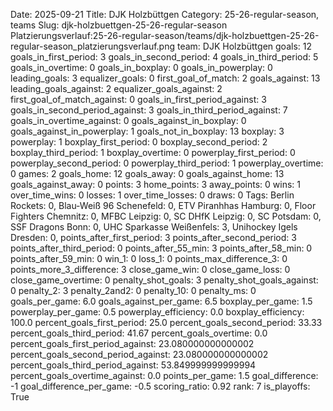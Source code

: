 Date: 2025-09-21
Title: DJK Holzbüttgen
Category: 25-26-regular-season, teams
Slug: djk-holzbuettgen-25-26-regular-season
Platzierungsverlauf:25-26-regular-season/teams/djk-holzbuettgen-25-26-regular-season_platzierungsverlauf.png
team: DJK Holzbüttgen
goals: 12
goals_in_first_period: 3
goals_in_second_period: 4
goals_in_third_period: 5
goals_in_overtime: 0
goals_in_boxplay: 0
goals_in_powerplay: 0
leading_goals: 3
equalizer_goals: 0
first_goal_of_match: 2
goals_against: 13
leading_goals_against: 2
equalizer_goals_against: 2
first_goal_of_match_against: 0
goals_in_first_period_against: 3
goals_in_second_period_against: 3
goals_in_third_period_against: 7
goals_in_overtime_against: 0
goals_against_in_boxplay: 0
goals_against_in_powerplay: 1
goals_not_in_boxplay: 13
boxplay: 3
powerplay: 1
boxplay_first_period: 0
boxplay_second_period: 2
boxplay_third_period: 1
boxplay_overtime: 0
powerplay_first_period: 0
powerplay_second_period: 0
powerplay_third_period: 1
powerplay_overtime: 0
games: 2
goals_home: 12
goals_away: 0
goals_against_home: 13
goals_against_away: 0
points: 3
home_points: 3
away_points: 0
wins: 1
over_time_wins: 0
losses: 1
over_time_losses: 0
draws: 0
Tags:  Berlin Rockets: 0,  Blau-Weiß 96 Schenefeld: 0,  ETV Piranhhas Hamburg: 0,  Floor Fighters Chemnitz: 0,  MFBC Leipzig: 0,  SC DHfK Leipzig: 0,  SC Potsdam: 0,  SSF Dragons Bonn: 0,  UHC Sparkasse Weißenfels: 3,  Unihockey Igels Dresden: 0,
points_after_first_period: 3
points_after_second_period: 3
points_after_third_period: 0
points_after_55_min: 3
points_after_58_min: 0
points_after_59_min: 0
win_1: 0
loss_1: 0
points_max_difference_3: 0
points_more_3_difference: 3
close_game_win: 0
close_game_loss: 0
close_game_overtime: 0
penalty_shot_goals: 3
penalty_shot_goals_against: 0
penalty_2: 3
penalty_2and2: 0
penalty_10: 0
penalty_ms: 0
goals_per_game: 6.0
goals_against_per_game: 6.5
boxplay_per_game: 1.5
powerplay_per_game: 0.5
powerplay_efficiency: 0.0
boxplay_efficiency: 100.0
percent_goals_first_period: 25.0
percent_goals_second_period: 33.33
percent_goals_third_period: 41.67
percent_goals_overtime: 0.0
percent_goals_first_period_against: 23.080000000000002
percent_goals_second_period_against: 23.080000000000002
percent_goals_third_period_against: 53.849999999999994
percent_goals_overtime_against: 0.0
points_per_game: 1.5
goal_difference: -1
goal_difference_per_game: -0.5
scoring_ratio: 0.92
rank: 7
is_playoffs: True
